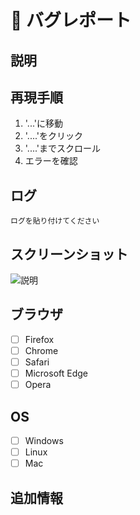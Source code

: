 # 🐛 バグレポート

## 説明
<!-- 問題の簡潔で具体的な説明を記入してください... -->

## 再現手順
1. '...'に移動
2. '....'をクリック
3. '....'までスクロール
4. エラーを確認

## ログ
<!-- 関連するログ出力をコピー＆ペーストしてください。サーバーログとブラウザログの両方を確認してください（該当する場合）。 -->
```
ログを貼り付けてください
```

## スクリーンショット
<!-- 問題の説明に役立つスクリーンショットがあれば追加してください -->
![説明](リンク.png)

## ブラウザ
<!-- 該当するものにチェックを入れてください -->
- [ ] Firefox
- [ ] Chrome
- [ ] Safari
- [ ] Microsoft Edge
- [ ] Opera

## OS
<!-- 該当するものにチェックを入れてください -->
- [ ] Windows
- [ ] Linux
- [ ] Mac

## 追加情報
<!-- その他、問題に関する情報がある場合はここに追加してください -->